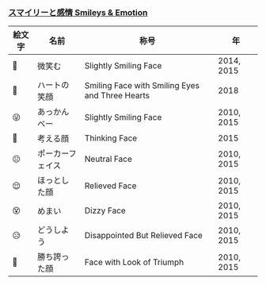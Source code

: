

### [スマイリーと感情 Smileys & Emotion](https://symbl.cc/jp/emoji/smileys-and-emotion/)

| 絵文字 | 名前 | 称号 | 年 |
| ---- | ---- | ---- | ---- |
| 🙂 | 微笑む | Slightly Smiling Face | 2014, 2015 |
| 🥰 | ハートの笑顔 | Smiling Face with Smiling Eyes and Three Hearts | 2018 |
| 😜 | あっかんべー | Slightly Smiling Face | 2010, 2015 |
| 🤔 | 考える顔 | Thinking Face | 2015 |
| 😐 | ポーカーフェイス | Neutral Face | 2010, 2015 |
| 😌 | ほっとした顔 | Relieved Face | 2010, 2015 |
| 😵 | めまい | Dizzy Face | 2010, 2015 |
| 😥 | どうしよう | Disappointed But Relieved Face | 2010, 2015 |
| 😤 | 勝ち誇った顔 | Face with Look of Triumph | 2010, 2015 |